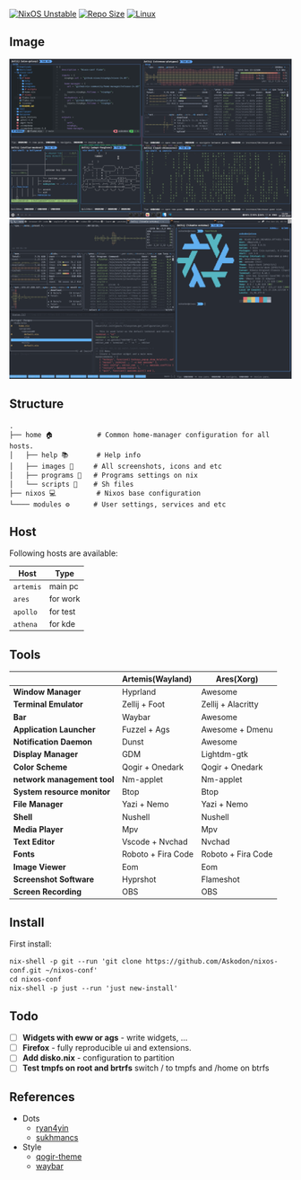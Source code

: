 [![NixOS Unstable](https://img.shields.io/badge/NixOS-24.11-blue.svg?&logo=NixOS&logoColor=white)](https://nixos.org)
[![Repo Size](https://img.shields.io/github/repo-size/askodon/nixos-conf?label=Repo%20Size)]()
[![Linux](https://img.shields.io/badge/Linux-%23.svg?logo=linux&color=FCC624&logoColor=black)](https://www.linux.org/)


## Image
![hypr-rice](./home/images/hypr-rice.png)
![awesome-rice](./home/images/awesome-rice.png)


## Structure
```plaintext
.
├── home 🏠           # Common home-manager configuration for all hosts.
│   ├── help 📚       # Help info
│   ├── images 🎨     # All screenshots, icons and etc
│   ├── programs 🔧   # Programs settings on nix
│   └── scripts 🚀    # Sh files
├── nixos 💻          # Nixos base configuration
└──── modules ⚙️      # User settings, services and etc
```

## Host

Following hosts are available:

| Host         | Type     | 
| ------------ | -------  |
| `artemis`    | main pc  |
| `ares`       | for work |
| `apollo`     | for test |
| `athena`     | for kde  |



## Tools

|                             | Artemis(Wayland)                   | Ares(Xorg)                                                                      |
| --------------------------- | :----------------------------------|---------------------------------------------------------------------------------|
| **Window Manager**          | Hyprland                           | Awesome                                                                         |
| **Terminal Emulator**       | Zellij + Foot                      | Zellij + Alacritty                                                              |
| **Bar**                     | Waybar                             | Awesome                                                                         |
| **Application Launcher**    | Fuzzel + Ags                       | Awesome + Dmenu                                                                 |
| **Notification Daemon**     | Dunst                              | Awesome                                                                         |
| **Display Manager**         | GDM                                | Lightdm-gtk                                                                     |
| **Color Scheme**            | Qogir + Onedark                    | Qogir + Onedark                                                                 |
| **network management tool** | Nm-applet                          | Nm-applet                                                                       |
| **System resource monitor** | Btop                               | Btop                                                                            |
| **File Manager**            | Yazi + Nemo                        | Yazi + Nemo                                                                     |
| **Shell**                   | Nushell                            | Nushell                                                                         |
| **Media Player**            | Mpv                                | Mpv                                                                             |
| **Text Editor**             | Vscode + Nvchad                    | Nvchad                                                                          |
| **Fonts**                   | Roboto + Fira Code                 | Roboto + Fira Code                                                              |
| **Image Viewer**            | Eom                                | Eom                                                                             |
| **Screenshot Software**     | Hyprshot                           | Flameshot                                                                       |
| **Screen Recording**        | OBS                                | OBS                                                                             |   

## Install

First install:

```
nix-shell -p git --run 'git clone https://github.com/Askodon/nixos-conf.git ~/nixos-conf'
cd nixos-conf 
nix-shell -p just --run 'just new-install'
```

## Todo

- [ ] **Widgets with eww or ags** - write widgets, ...
- [ ] **Firefox** - fully reproducible ui and extensions.
- [ ] **Add disko.nix** - configuration to partition
- [ ] **Test tmpfs on root and brtrfs** switch / to tmpfs and /home on btrfs 

## References
- Dots
  - [ryan4yin](https://github.com/ryan4yin/nix-config)
  - [sukhmancs](https://github.com/sukhmancs/nixos-configs/blob/main/README.md)
- Style
  - [qogir-theme](https://github.com/vinceliuice/Qogir-theme)
  - [waybar](https://github.com/TheFrankyDoll/win10-style-waybar)

